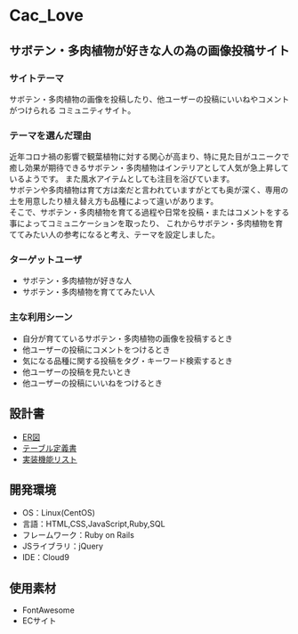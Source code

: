 # Cac_Love

## サボテン・多肉植物が好きな人の為の画像投稿サイト
### サイトテーマ
サボテン・多肉植物の画像を投稿したり、他ユーザーの投稿にいいねやコメントがつけられる
  コミュニティサイト。


### テーマを選んだ理由
近年コロナ禍の影響で観葉植物に対する関心が高まり、特に見た目がユニークで癒し効果が期待できるサボテン・多肉植物はインテリアとして人気が急上昇しているようです。
また風水アイテムとしても注目を浴びています。<br>
サボテンや多肉植物は育て方は楽だと言われていますがとても奥が深く、専用の土を用意したり植え替え方も品種によって違いがあります。<br>
そこで、サボテン・多肉植物を育てる過程や日常を投稿・またはコメントをする事によってコミュニケーションを取ったり、
これからサボテン・多肉植物を育ててみたい人の参考になると考え、テーマを設定しました。


### ターゲットユーザ
- サボテン・多肉植物が好きな人
- サボテン・多肉植物を育ててみたい人



### 主な利用シーン
- 自分が育てているサボテン・多肉植物の画像を投稿するとき
- 他ユーザーの投稿にコメントをつけるとき
- 気になる品種に関する投稿をタグ・キーワード検索するとき
- 他ユーザーの投稿を見たいとき
- 他ユーザーの投稿にいいねをつけるとき



## 設計書
- [ER図](https://drive.google.com/file/d/1j978Y1-Mr-bquz16o1rGeGRfGwJt5gfY/view?usp=sharing)
- [テーブル定義書](https://docs.google.com/spreadsheets/d/1AcHzwBrTgTZ2zK7CM46bh0BRNAvo3TCmSdtLtGHcRyk/edit?usp=sharing)
- [実装機能リスト](https://docs.google.com/spreadsheets/d/1R-X0E0CE2kDYMhBsx1Eh6glUbB9Y8d8MaDxNO9okB4c/edit?usp=sharing)


## 開発環境
- OS：Linux(CentOS)
- 言語：HTML,CSS,JavaScript,Ruby,SQL
- フレームワーク：Ruby on Rails
- JSライブラリ：jQuery
- IDE：Cloud9

## 使用素材
- FontAwesome
- ECサイト